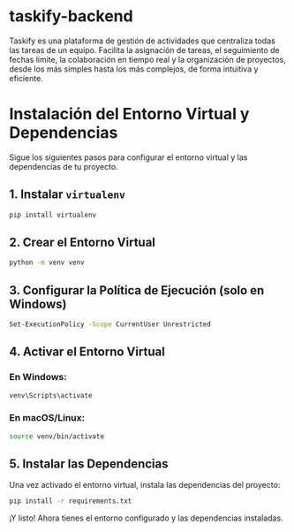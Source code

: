 # taskify-backend
Taskify es una plataforma de gestión de actividades que centraliza todas las tareas de un equipo. Facilita la asignación de tareas, el seguimiento de fechas límite, la colaboración en tiempo real y la organización de proyectos, desde los más simples hasta los más complejos, de forma intuitiva y eficiente.

# Instalación del Entorno Virtual y Dependencias

Sigue los siguientes pasos para configurar el entorno virtual y las dependencias de tu proyecto.

## 1. Instalar `virtualenv`

```bash
pip install virtualenv
```

## 2. Crear el Entorno Virtual

```bash
python -m venv venv
```

## 3. Configurar la Política de Ejecución (solo en Windows)

```bash
Set-ExecutionPolicy -Scope CurrentUser Unrestricted
```

## 4. Activar el Entorno Virtual

### En Windows:

```bash
venv\Scripts\activate
```

### En macOS/Linux:

```bash
source venv/bin/activate
```

## 5. Instalar las Dependencias

Una vez activado el entorno virtual, instala las dependencias del proyecto:

```bash
pip install -r requirements.txt
```

¡Y listo! Ahora tienes el entorno configurado y las dependencias instaladas.
